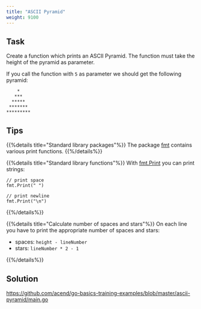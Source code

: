 ```yaml
---
title: "ASCII Pyramid"
weight: 9100
---
```


## Task

Create a function which prints an ASCII Pyramid. The function must take the height of the pyramid as parameter.

If you call the function with `5` as parameter we should get the following pyramid:
```
    *
   ***
  *****
 *******
*********
```


## Tips

{{%details title="Standard library packages"%}}
The package [fmt](https://pkg.go.dev/fmt) contains various print functions.
{{%/details%}}

{{%details title="Standard library functions"%}}
With [fmt.Print](https://pkg.go.dev/fmt#Print) you can print strings:
```golang
// print space
fmt.Print(" ")

// print newline
fmt.Print("\n")
```
{{%/details%}}

{{%details title="Calculate number of spaces and stars"%}}
On each line you have to print the appropriate number of spaces and stars:

* spaces: `height - lineNumber`
* stars: `lineNumber * 2 - 1`

{{%/details%}}


## Solution

https://github.com/acend/go-basics-training-examples/blob/master/ascii-pyramid/main.go
